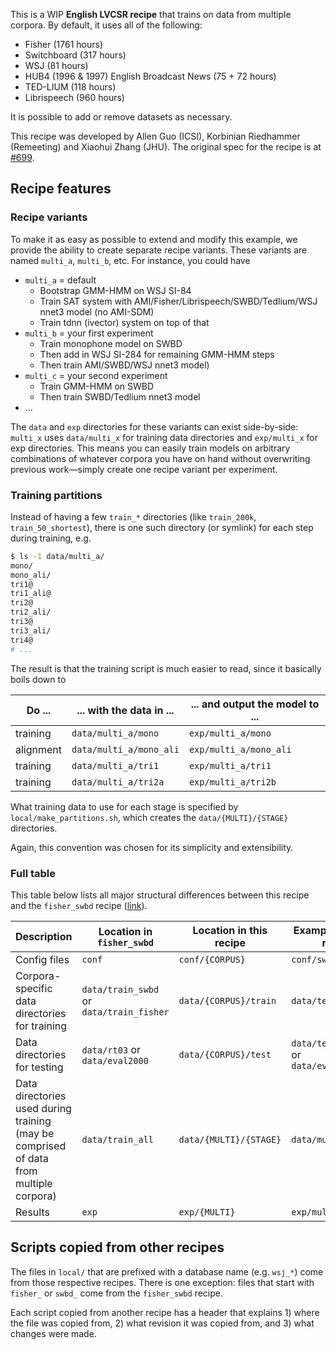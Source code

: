 This is a WIP **English LVCSR recipe** that trains on data from multiple corpora. By default, it uses all of the following:
* Fisher (1761 hours)
* Switchboard (317 hours)
* WSJ (81 hours)
* HUB4 (1996 & 1997) English Broadcast News (75 + 72 hours)
* TED-LIUM (118 hours)
* Librispeech (960 hours)

It is possible to add or remove datasets as necessary.

This recipe was developed by Allen Guo (ICSI), Korbinian Riedhammer (Remeeting) and Xiaohui Zhang (JHU). The original spec for the recipe is at [#699](https://github.com/kaldi-asr/kaldi/issues/699).

## Recipe features

### Recipe variants

To make it as easy as possible to extend and modify this example, we provide the ability to create separate recipe variants. These variants are named `multi_a`, `multi_b`, etc. For instance, you could have

* `multi_a` = default
  * Bootstrap GMM-HMM on WSJ SI-84
  * Train SAT system with AMI/Fisher/Librispeech/SWBD/Tedlium/WSJ nnet3 model (no AMI-SDM)
  * Train tdnn (ivector) system on top of that
* `multi_b` = your first experiment
  * Train monophone model on SWBD
  * Then add in WSJ SI-284 for remaining GMM-HMM steps
  * Then train AMI/SWBD/WSJ nnet3 model)
* `multi_c` = your second experiment
  * Train GMM-HMM on SWBD
  * Then train SWBD/Tedlium nnet3 model
* ...

The `data` and `exp` directories for these variants can exist side-by-side: `multi_x` uses `data/multi_x` for training data directories and `exp/multi_x` for exp directories. This means you can easily train models on arbitrary combinations of whatever corpora you have on hand without overwriting previous work&mdash;simply create one recipe variant per experiment.

### Training partitions

Instead of having a few `train_*` directories (like `train_200k`, `train_50_shortest`), there is one such directory (or symlink) for each step during training, e.g.

```bash
$ ls -1 data/multi_a/
mono/
mono_ali/
tri1@
tri1_ali@
tri2@
tri2_ali/
tri3@
tri3_ali/
tri4@
# ...
```

The result is that the training script is much easier to read, since it basically boils down to

| Do ... | ... with the data in ... | ... and output the model to ... |
| --- | --- | --- |
| training | `data/multi_a/mono` | `exp/multi_a/mono` |
| alignment | `data/multi_a/mono_ali` | `exp/multi_a/mono_ali` |
| training | `data/multi_a/tri1` | `exp/multi_a/tri1` |
| training | `data/multi_a/tri2a` | `exp/multi_a/tri2b` |

What training data to use for each stage is specified by `local/make_partitions.sh`, which creates the `data/{MULTI}/{STAGE}` directories.

Again, this convention was chosen for its simplicity and extensibility.

### Full table

This table below lists all major structural differences between this recipe and the `fisher_swbd` recipe ([link](https://github.com/kaldi-asr/kaldi/tree/master/egs/fisher_swbd/s5/)).

| Description | Location in `fisher_swbd` | Location in this recipe | Example(s) in this recipe
| --- | --- | --- | --- |
| Config files | `conf` | `conf/{CORPUS}` | `conf/swbd` |
| Corpora-specific data directories for training | `data/train_swbd` or `data/train_fisher` | `data/{CORPUS}/train` | `data/tedlium/train` |
| Data directories for testing | `data/rt03` or `data/eval2000` | `data/{CORPUS}/test` | `data/tedlium/test` or `data/eval2000/test` |
| Data directories used during training (may be comprised of data from multiple corpora) |  `data/train_all` | `data/{MULTI}/{STAGE}` | `data/multi_a/tri2a` |
| Results |  `exp` | `exp/{MULTI}` | `exp/multi_a` |

## Scripts copied from other recipes

The files in `local/` that are prefixed with a database name (e.g. `wsj_*`) come
from those respective recipes. There is one exception: files that start with `fisher_`
or `swbd_` come from the `fisher_swbd` recipe.

Each script copied from another recipe has a header that explains 1) where the file
was copied from, 2) what revision it was copied from, and 3) what changes were made.

